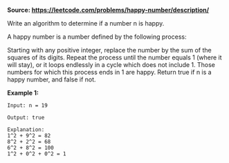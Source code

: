 **Source: https://leetcode.com/problems/happy-number/description/**

Write an algorithm to determine if a number n is happy.

A happy number is a number defined by the following process:

Starting with any positive integer, replace the number by the sum of the squares of its digits.
Repeat the process until the number equals 1 (where it will stay), or it loops endlessly in a cycle which does not include 1.
Those numbers for which this process ends in 1 are happy.
Return true if n is a happy number, and false if not.

 

__Example 1:__
```
Input: n = 19

Output: true

Explanation: 
1^2 + 9^2 = 82 
8^2 + 2^2 = 68 
6^2 + 8^2 = 100 
1^2 + 0^2 + 0^2 = 1 
```
